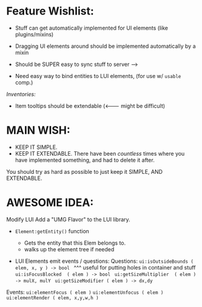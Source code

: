 

# Feature Wishlist:



- Stuff can get automatically implemented for UI elements
    (like plugins/mixins)
- Dragging UI elements around should be implemented automatically by a mixin

- Should be SUPER easy to sync stuff to server --> 
- Need easy way to bind entities to LUI elements,
(for use w/ `usable` comp.)



*Inventories:*
- Item tooltips should be extendable (<--- might be difficult)



# MAIN WISH:
- KEEP IT SIMPLE.
- KEEP IT EXTENDABLE.
There have been *countless* times where you have implemented something,
and had to delete it after.

You should try as hard as possible to just keep it SIMPLE, AND EXTENDABLE.




# AWESOME IDEA:
Modify LUI
Add a "UMG Flavor" to the LUI library.


- `Element:getEntity()` function
    - Gets the entity that this Elem belongs to.
    - walks up the element tree if needed


- LUI Elements emit events / questions:
Questions:
`ui:isOutsideBounds ( elem, x, y ) -> bool `
^^^ useful for putting holes in container and stuff
`ui:isFocusBlocked  ( elem ) -> bool `
`ui:getSizeMultiplier  ( elem ) -> mulX, mulY `
`ui:getSizeModifier ( elem ) -> dx,dy`

Events:
`ui:elementFocus ( elem )`
`ui:elementUnfocus ( elem )`
`ui:elementRender ( elem, x,y,w,h )`







